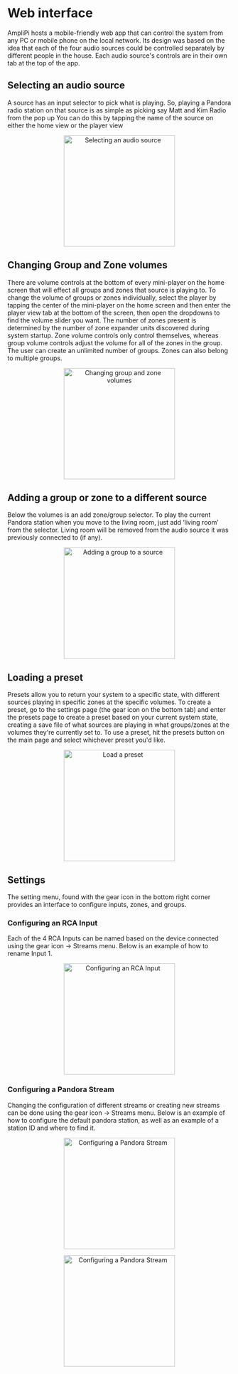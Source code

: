 # Web interface
AmpliPi hosts a mobile-friendly web app that can control the system from any PC or mobile phone on the local network. Its design was based on the idea that each of the four audio sources could be controlled separately by different people in the house. Each audio source's controls are in their own tab at the top of the app.

## Selecting an audio source
A source has an input selector to pick what is playing. So, playing a Pandora radio station on that source is as
simple as picking say Matt and Kim Radio from the pop up
You can do this by tapping the name of the source on either the home view or the player view
<p align="center">
  <img alt="Selecting an audio source"
      src="imgs/app_demos/change_source.gif"
      width="250">
  </img>
</p>

## Changing Group and Zone volumes
There are volume controls at the bottom of every mini-player on the home screen that will effect all groups and zones that source is playing to. To change the volume of groups or zones individually, select the player by tapping the center of the mini-player on the home screen and then enter the player view tab at the bottom of the screen, then open the dropdowns to find the volume slider you want.
The number of zones present is determined by the number of zone expander units discovered during system startup. Zone volume controls only control themselves, whereas group volume controls adjust the volume for all of the zones in the group. The user can create an unlimited number of groups. Zones can also belong to multiple groups.
<p align="center">
  <img alt="Changing group and zone volumes"
      src="imgs/app_demos/change_vols.gif" width="250">
  </img>
</p>

## Adding a group or zone to a different source
Below the volumes is an add zone/group selector. To play the current Pandora station when you move to the living room, just add ‘living room’ from the selector. Living room will be removed from the audio source it was previously connected to (if any).
<p align="center">
  <img alt="Adding a group to a source"
      src="imgs/app_demos/change_source.gif"
      width="250">
  </img>
</p>

## Loading a preset
Presets allow you to return your system to a specific state, with different sources playing in specific zones at the specific volumes. To create a preset, go to the settings page (the gear icon on the bottom tab) and enter the presets page to create a preset based on your current system state, creating a save file of what sources are playing in what groups/zones at the volumes they're currently set to.
To use a preset, hit the presets button on the main page and select whichever preset you'd like.
<p align="center">
  <img alt="Load a preset"
      src="imgs/app_demos/load_preset.gif"
      width="250">
  </img>
</p>

## Settings
The setting menu, found with the gear icon in the bottom right corner provides an interface to configure inputs, zones, and groups.

### Configuring an RCA Input
Each of the 4 RCA Inputs can be named based on the device connected using the gear icon -> Streams menu. Below is an example of how to rename Input 1.
<p align="center">
  <img alt="Configuring an RCA Input"
      src="imgs/app_demos/settings_update_input1.gif"
      width="250">
  </img>
</p>

### Configuring a Pandora Stream
Changing the configuration of different streams or creating new streams can be done using the gear icon -> Streams menu. Below is an example of how to configure the default pandora station, as well as an example of a station ID and where to find it.
<p align="center">
  <img alt="Configuring a Pandora Stream"
      src="imgs/app_demos/pandora_url_id.png"
      width="250">
  </img>
</p>
<p align="center">
  <img alt="Configuring a Pandora Stream"
      src="imgs/app_demos/settings_update_pandora.gif"
      width="250">
  </img>
</p>
